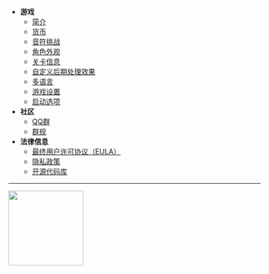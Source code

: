 - **游戏**
  - [简介](/home)
  - [货币](dlce/coins.md)
  - [音符挑战](dlce/notes-challenge.md)
  - [角色外观](/dlce/character.md)
  - [关卡信息](dlce/level_information.md)
  - [自定义后期处理效果](dlce/custom_post_processing.md)
  - [多语言](dlce/localization.md)
  - [游戏设置](dlce/game-settings.md)
  - [启动选项](dlce/commands.md)
- **社区**
  - [QQ群](/dlce-group/about.md)
  - [群规](dlce-group/rules.md)
- **法律信息**
  - [最终用户许可协议（EULA）](legal/eula.md)
  - [隐私政策](legal/privacy.md)
  - [开源代码库](legal/open-source.md)
***
<a href="https://afdian.com/a/fengyanDL"><img width="150" src="https://pic1.afdiancdn.com/static/img/welcome/button-sponsorme.png" alt=""></a>
